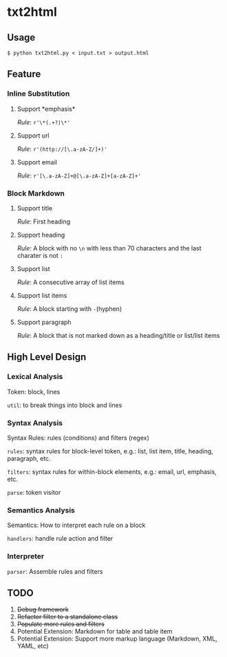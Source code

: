 # txt2html

## Usage

```
$ python txt2html.py < input.txt > output.html
```

## Feature

### Inline Substitution
1. Support \*emphasis\* 

   *Rule*: `r'\*(.+?)\*'`  

2. Support url 

   *Rule*: `r'(http://[\.a-zA-Z/]+)'`  
   
3. Support email

   *Rule*: `r'[\.a-zA-Z]+@[\.a-zA-Z]+[a-zA-Z]+'`  

### Block Markdown
1. Support title

   *Rule*: First heading
   
2. Support heading
   
   *Rule*: A block with no `\n` with less than 70 characters and the last charater is not `:`
   
3. Support list
   
   *Rule*: A consecutive array of list items
 
4. Support list items
   
   *Rule*: A block starting with `-`(hyphen)

5. Support paragraph

   *Rule*: A block that is not marked down as a heading/title or list/list items


## High Level Design

### Lexical Analysis

Token: block, lines

`util`: to break things into block and lines

### Syntax Analysis

Syntax Rules: rules (conditions) and filters (regex)

`rules`: syntax rules for block-level token, e.g.: list, list item, title, heading, paragraph, etc.

`filters`: syntax rules for within-block elements, e.g.: email, url, emphasis, etc.

`parse`: token visitor

### Semantics Analysis

Semantics: How to interpret each rule on a block

`handlers`: handle rule action and filter 

### Interpreter

`parser`: Assemble rules and filters 
	
## TODO
1. ~~Debug framework~~
2. ~~Refactor filter to a standalone class~~
3. ~~Populate more rules and filters~~
4. Potential Extension: Markdown for table and table item
5. Potential Extension: Support more markup language (Markdown, XML, YAML, etc)